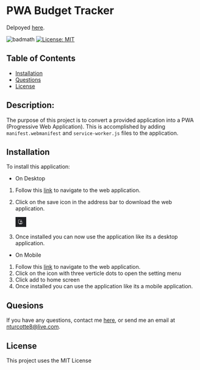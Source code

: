 # PWA Budget Tracker

Delpoyed <a href="https://njt-budget-tracker.herokuapp.com/">here</a>.

![badmath](https://img.shields.io/github/repo-size/TheHebi/pwa-budget-tracker)
[![License: MIT](https://img.shields.io/badge/License-MIT-yellow.svg)](https://opensource.org/licenses/MIT)

## Table of Contents

- [Installation](#installation)
- [Questions](#questions)
- [License](#license)

## Description:

The purpose of this project is to convert a provided application into a PWA (Progressive Web Application). This is accomplished by adding `manifest.webmanifest` and `service-worker.js` files to the application.

## Installation

To install this application:

* On Desktop
1. Follow this <a href="https://njt-budget-tracker.herokuapp.com/">link</a> to navigate to the web application.
2. Click on the save icon in the address bar to download the web application.

    ![instal](./images/install.png)

3. Once installed you can now use the application like its a desktop application.

* On Mobile

1. Follow this <a href="https://njt-budget-tracker.herokuapp.com/">link</a> to navigate to the web application.
2. Click on the icon with three verticle dots to open the setting menu
3. Click add to home screen
4. Once installed you can use the application like its a mobile application.

## Quesions

If you have any questions, contact me <a href="https://github.com/TheHebi" target="_blank">here</a>, or send me an email at nturcotte8@live.com.

## License

This project uses the MIT License
